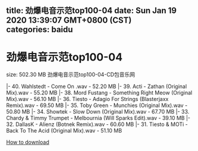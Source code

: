
title: 劲爆电音示范top100-04
date: Sun Jan 19 2020 13:39:07 GMT+0800 (CST)    
categories: baidu
---

# 劲爆电音示范top100-04
size: 502.30 MB
 劲爆电音示范top100-04-CD包音乐网
 
|- 40. Wahlstedt - Come On .wav - 52.20 MB
|- 39. Acti - Zathan (Original Mix).wav - 55.20 MB
|- 38. Mord Fustang - Something Right Meow (Original Mix).wav - 56.10 MB
|- 36. Tiesto - Adagio For Strings (Blasterjaxx Remix).wav - 69.50 MB
|- 35. Toby Green - Munchies (Original Mix).wav - 50.80 MB
|- 34. Showtek - Slow Down (Original Mix).wav - 67.70 MB
|- 33. Chardy & Timmy Trumpet - Melbournia (Will Sparks Edit).wav - 39.10 MB
|- 32. DallasK - Alienz (Botnek Remix).wav - 60.60 MB
|- 31. Tiesto & MOTi - Back To The Acid (Original Mix).wav - 51.10 MB

[How to download](https://bpcam.bemobtrk.com/go/2ceec3aa-1ca2-46d6-b9ff-aaa5c184517c?jno=3749)
